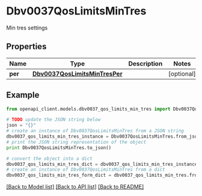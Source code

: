# Dbv0037QosLimitsMinTres

Min tres settings

## Properties
Name | Type | Description | Notes
------------ | ------------- | ------------- | -------------
**per** | [**Dbv0037QosLimitsMinTresPer**](Dbv0037QosLimitsMinTresPer.md) |  | [optional] 

## Example

```python
from openapi_client.models.dbv0037_qos_limits_min_tres import Dbv0037QosLimitsMinTres

# TODO update the JSON string below
json = "{}"
# create an instance of Dbv0037QosLimitsMinTres from a JSON string
dbv0037_qos_limits_min_tres_instance = Dbv0037QosLimitsMinTres.from_json(json)
# print the JSON string representation of the object
print Dbv0037QosLimitsMinTres.to_json()

# convert the object into a dict
dbv0037_qos_limits_min_tres_dict = dbv0037_qos_limits_min_tres_instance.to_dict()
# create an instance of Dbv0037QosLimitsMinTres from a dict
dbv0037_qos_limits_min_tres_form_dict = dbv0037_qos_limits_min_tres.from_dict(dbv0037_qos_limits_min_tres_dict)
```
[[Back to Model list]](../README.md#documentation-for-models) [[Back to API list]](../README.md#documentation-for-api-endpoints) [[Back to README]](../README.md)


